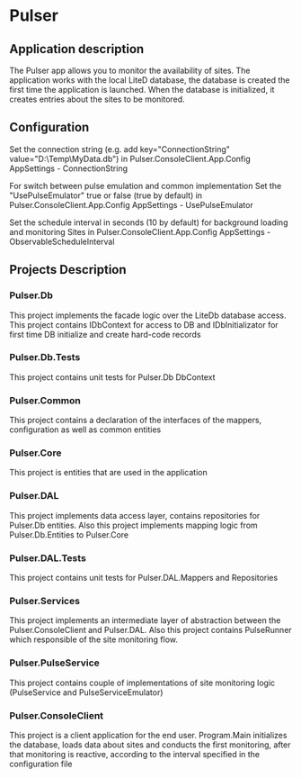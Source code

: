 # Pulser

## Application description

The Pulser app allows you to monitor the availability of sites.
The application works with the local LiteD database,
the database is created the first time the application is launched.
When the database is initialized, it creates entries about the sites to be monitored. 

## Configuration

Set the connection string (e.g. add key="ConnectionString" value="D:\Temp\MyData.db")
in Pulser.ConsoleClient.App.Config 
AppSettings - ConnectionString

For switch between pulse emulation and common implementation
Set the "UsePulseEmulator" true or false (true by default) in 
Pulser.ConsoleClient.App.Config 
AppSettings - UsePulseEmulator

Set the schedule interval in seconds (10 by default) for background loading and monitoring Sites in 
Pulser.ConsoleClient.App.Config 
AppSettings - ObservableScheduleInterval

## Projects Description

### Pulser.Db

This project implements the faсade logic over the LiteDb database access.
This project contains IDbContext for access to DB and IDbInitializator for first time
DB initialize and create hard-code records

### Pulser.Db.Tests

This project contains unit tests for Pulser.Db DbContext

### Pulser.Common

This project contains a declaration of the interfaces of the mappers, configuration
as well as common entities

### Pulser.Core

This project is entities that are used in the application

### Pulser.DAL

This project implements data access layer, contains repositories for Pulser.Db entities.
Also this project implements mapping logic from Pulser.Db.Entities to Pulser.Core

### Pulser.DAL.Tests

This project contains unit tests for Pulser.DAL.Mappers and Repositories

### Pulser.Services

This project implements an intermediate layer of abstraction between the Pulser.ConsoleClient and Pulser.DAL.
Also this project contains PulseRunner which responsible of the site monitoring flow.

### Pulser.PulseService

This project contains couple of implementations of site monitoring logic (PulseService and PulseServiceEmulator)

### Pulser.ConsoleClient

This project is a client application for the end user.
Program.Main initializes the database, loads data about sites and
conducts the first monitoring, after that monitoring is reactive, 
according to the interval specified in the configuration file               


